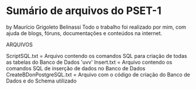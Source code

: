 # Sumário de arquivos do PSET-1
by Maurício Grigoleto Belinassi
Todo o trabalho foi realizado por mim, com ajuda de blogs, fóruns, documentações e conteúdos na internet.


ARQUIVOS

ScriptSQL.txt = Arquivo contendo os comandos SQL para criação de todas as tabelas do Banco de Dados 'uvv'
Insert.txt = Arquivo contendo os comandos SQL de inserção de dados no Banco de Dados
CreateBDonPostgreSQL.txt = Arquivo com o código de criação do Banco de Dados e do Schema utilizado
